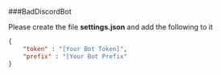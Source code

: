 ###BadDiscordBot

Please create the file **settings.json** and add the following to it
```json
{
    "token" : "[Your Bot Token]",
    "prefix" : "[Your Bot Prefix" 
}
